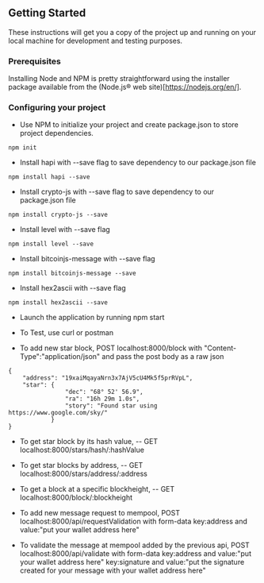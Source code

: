 ## Getting Started

These instructions will get you a copy of the project up and running on your local machine for development and testing purposes.

### Prerequisites

Installing Node and NPM is pretty straightforward using the installer package available from the (Node.js® web site)[https://nodejs.org/en/].

### Configuring your project

- Use NPM to initialize your project and create package.json to store project dependencies.
```
npm init
```
- Install hapi with --save flag to save dependency to our package.json file
```
npm install hapi --save
```
- Install crypto-js with --save flag to save dependency to our package.json file
```
npm install crypto-js --save
```

- Install level with --save flag
```
npm install level --save
```
- Install bitcoinjs-message with --save flag
```
npm install bitcoinjs-message --save
```

- Install hex2ascii with --save flag
```
npm install hex2ascii --save
```

- Launch the application by running npm start 

- To Test, use curl or postman 

- To add new star block, POST  localhost:8000/block with "Content-Type":"application/json" and pass the post body as a raw json
```
{
	"address": "19xaiMqayaNrn3x7AjV5cU4Mk5f5prRVpL",
	"star": {
				"dec": "68° 52' 56.9",
				"ra": "16h 29m 1.0s",
				"story": "Found star using https://www.google.com/sky/"
			}
}
```

- To get  star block by its hash value, 
	-- GET  localhost:8000/stars/hash/:hashValue 

- To get star blocks by address, 
	-- GET  localhost:8000/stars/address/:address 

- To get a block at a specific blockheight, 
	-- GET  localhost:8000/block/:blockheight 

- To add new message request to mempool, POST  localhost:8000/api/requestValidation with form-data
key:address  and value:"put your wallet address here"

- To validate the message at mempool added by the previous api, POST  localhost:8000/api/validate with form-data
key:address  and value:"put your wallet address here"
key:signature  and value:"put the signature created for your message with your wallet address here"


